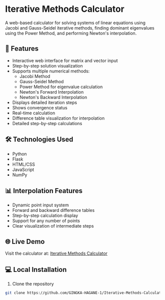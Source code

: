

# Iterative Methods Calculator

A web-based calculator for solving systems of linear equations using Jacobi and Gauss-Seidel iterative methods, finding dominant eigenvalues using the Power Method, and performing Newton's interpolation.

## 🚀 Features

- Interactive web interface for matrix and vector input
- Step-by-step solution visualization
- Supports multiple numerical methods:
  - Jacobi Method
  - Gauss-Seidel Method
  - Power Method for eigenvalue calculation
  - Newton's Forward Interpolation
  - Newton's Backward Interpolation
- Displays detailed iteration steps
- Shows convergence status
- Real-time calculation
- Difference table visualization for interpolation
- Detailed step-by-step calculations

## 🛠️ Technologies Used

- Python
- Flask
- HTML/CSS
- JavaScript
- NumPy

## 📊 Interpolation Features

- Dynamic point input system
- Forward and backward difference tables
- Step-by-step calculation display
- Support for any number of points
- Clear visualization of intermediate steps

## 🌐 Live Demo

Visit the calculator at: [Iterative Methods Calculator](https://iterative-methods-calculator.vercel.app/)

## 💻 Local Installation

1. Clone the repository
```bash
git clone https://github.com/GINGKA-HAGANE-1/Iterative-Methods-Calculator.git
```
